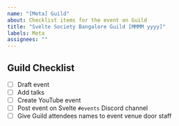 ```yaml
---
name: "[Meta] Guild"
about: Checklist items for the event on Guild
title: "Svelte Society Bangalore Guild [MMMM yyyy]"
labels: Meta
assignees: ""
---
```


## Guild Checklist

- [ ] Draft event
- [ ] Add talks
- [ ] Create YouTube event
- [ ] Post event on Svelte `#events` Discord channel
- [ ] Give Guild attendees names to event venue door staff
